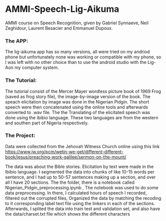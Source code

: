 # AMMI-Speech-Lig-Aikuma
AMMI course on Speech Recognition, given by Gabriel Synnaeve, Neil Zeghidour, Laurent Besacier and Emmanuel Dupoux.

### The APP:

The lig-aikuma app has so many versions, all were tried on my andriod phone but unfortunately none was working or compatible with my phone, so I was left with no other choice than to use the android studio with the Lig-Aon my computer system. 

### The Tutorial:

The tutorial consist of the Mercer Mayer wordless picture book of 1969 Frog (saved as frog story file), the image-by-image version of the book. The speach elicitation by image was done in the Nigerian Pidgin. The short speech were then concatenated using the online tools and afterwards converted to .wav file. The the Translating of the elicitated speech was done using the ibibio language. These two languages are from the western and southen part of Nigeria respectively. 

### The Project:

Data were collected from the Jehovah Witness Church online using this link https://www.jw.org/pcm/wetin-we-get/different-different-book/jesus/preaching-work-galilee/sermon-on-the-mount/

The data was about the Bible stories. Elicitation by text were made in the Ibibio language. I segmented the data into chunks of like 10-15 words per sentence, and I had up to 50-57 sentences making up a section, and over all I have 20 sections. The the folder, there is a notebook called Nigerian_Pidgin_preprocessing.ipynb , The notebook was used to do some data preprocessing. In there, I calculated hours of speech I recorded, filtered out the corrupted files, Organized the data by matching the recoding to it corresponding label text file using the linkers in each of the sections. Afterwards, I splited the data into train test and validation set, and also have the data/charset.txt file which shows the different characters
